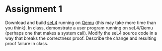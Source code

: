 # Assignment 1

Download and build [seL4](https://github.com/seL4/seL4) running on [Qemu](http://www.qemu.org/) (this may take more time than you think). In class, demonstrate a user program running on seL4/Qemu (perhaps one that makes a system call). Modify the seL4 source code in a way that breaks the correctness proof. Describe the change and resulting proof failure in class.
